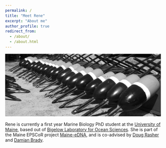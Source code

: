```yaml
---
permalink: /
title: "Meet Rene"
excerpt: "About me"
author_profile: true
redirect_from: 
  - /about/
  - /about.html
---
```


![buoys.](/images/bouyscropped.jpg)

Rene is currently a first year Marine Biology PhD student at the [University of Maine](https://https://umaine.edu/), based out of [Bigelow Laboratory for Ocean Sciences](https://www.bigelow.org//). She is part of the Maine EPSCoR project [Maine-eDNA](https://umaine.edu/edna/), and is co-advised by [Doug Rasher](https://www.bigelow.org/about/people/drasher.html) and [Damian Brady](https://umaine.edu/marine/people/damian-c-brady/).
